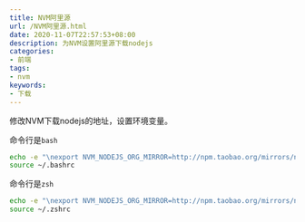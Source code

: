 ```yaml
---
title: NVM阿里源
url: /NVM阿里源.html
date: 2020-11-07T22:57:53+08:00
description: 为NVM设置阿里源下载nodejs
categories:
- 前端
tags:
- nvm
keywords:
- 下载
---
```


修改NVM下载nodejs的地址，设置环境变量。

命令行是`bash`
```sh
echo -e "\nexport NVM_NODEJS_ORG_MIRROR=http://npm.taobao.org/mirrors/node" >> ~/.bashrc 
source ~/.bashrc
```

命令行是`zsh`
```sh
echo -e "\nexport NVM_NODEJS_ORG_MIRROR=http://npm.taobao.org/mirrors/node" >> ~/.zshrc 
source ~/.zshrc
```
